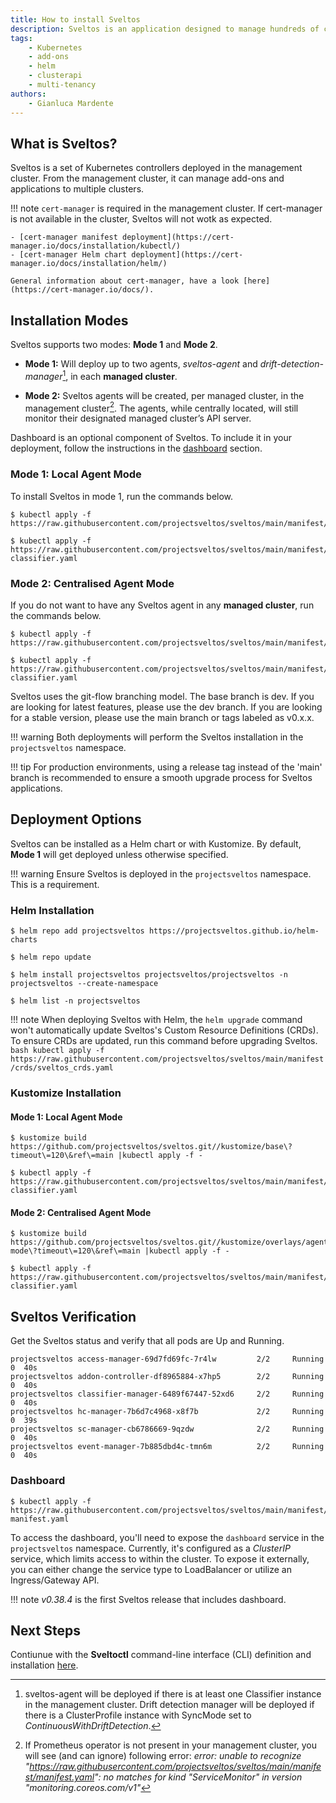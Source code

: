 ```yaml
---
title: How to install Sveltos
description: Sveltos is an application designed to manage hundreds of clusters by providing declarative cluster APIs. Learn here how to install Sveltos.
tags:
    - Kubernetes
    - add-ons
    - helm
    - clusterapi
    - multi-tenancy
authors:
    - Gianluca Mardente
---
```


## What is Sveltos?

Sveltos is a set of Kubernetes controllers deployed in the management cluster. From the management cluster, it can manage add-ons and applications to multiple clusters.

!!! note
    `cert-manager` is required in the management cluster. If cert-manager is not available in the cluster, Sveltos will not wotk as expected.

    - [cert-manager manifest deployment](https://cert-manager.io/docs/installation/kubectl/)
    - [cert-manager Helm chart deployment](https://cert-manager.io/docs/installation/helm/)

    General information about cert-manager, have a look [here](https://cert-manager.io/docs/).


## Installation Modes

Sveltos supports two modes: **Mode 1** and **Mode 2**.

- **Mode 1:** Will deploy up to two agents, *sveltos-agent* and *drift-detection-manager*[^1], in each **managed cluster**.

- **Mode 2:** Sveltos agents will be created, per managed cluster, in the management cluster[^2]. The agents, while centrally located, will still monitor their designated managed cluster’s API server.

Dashboard is an optional component of Sveltos. To include it in your deployment, follow the instructions in the [dashboard](#dashboard) section.

### Mode 1: Local Agent Mode

To install Sveltos in mode 1, run the commands below.

```
$ kubectl apply -f https://raw.githubusercontent.com/projectsveltos/sveltos/main/manifest/manifest.yaml

$ kubectl apply -f https://raw.githubusercontent.com/projectsveltos/sveltos/main/manifest/default-classifier.yaml
```

### Mode 2: Centralised Agent Mode

If you do not want to have any Sveltos agent in any **managed cluster**, run the commands below.

```
$ kubectl apply -f https://raw.githubusercontent.com/projectsveltos/sveltos/main/manifest/agents_in_mgmt_cluster_manifest.yaml

$ kubectl apply -f https://raw.githubusercontent.com/projectsveltos/sveltos/main/manifest/default-classifier.yaml
```

Sveltos uses the git-flow branching model. The base branch is dev. If you are looking for latest features, please use the dev branch. If you are looking for a stable version, please use the main branch or tags labeled as v0.x.x.

!!! warning
    Both deployments will perform the Sveltos installation in the `projectsveltos` namespace.

!!! tip 
    For production environments, using a release tag instead of the 'main' branch is recommended to ensure a smooth upgrade process for Sveltos applications.
    
## Deployment Options

Sveltos can be installed as a Helm chart or with Kustomize. By default, **Mode 1** will get deployed unless otherwise specified.

!!! warning
    Ensure Sveltos is deployed in the `projectsveltos` namespace. This is a requirement.

### Helm Installation

```
$ helm repo add projectsveltos https://projectsveltos.github.io/helm-charts

$ helm repo update

$ helm install projectsveltos projectsveltos/projectsveltos -n projectsveltos --create-namespace

$ helm list -n projectsveltos
```

!!! note
    When deploying Sveltos with Helm, the `helm upgrade` command won't automatically update Sveltos's Custom Resource Definitions (CRDs). To ensure CRDs are updated, run this command before upgrading Sveltos.
    ```bash
    kubectl apply -f https://raw.githubusercontent.com/projectsveltos/sveltos/main/manifest/crds/sveltos_crds.yaml
    ```


### Kustomize Installation

#### Mode 1: Local Agent Mode

```
$ kustomize build https://github.com/projectsveltos/sveltos.git//kustomize/base\?timeout\=120\&ref\=main |kubectl apply -f -

$ kubectl apply -f https://raw.githubusercontent.com/projectsveltos/sveltos/main/manifest/default-classifier.yaml
```

#### Mode 2: Centralised Agent Mode

```
$ kustomize build https://github.com/projectsveltos/sveltos.git//kustomize/overlays/agentless-mode\?timeout\=120\&ref\=main |kubectl apply -f -

$ kubectl apply -f https://raw.githubusercontent.com/projectsveltos/sveltos/main/manifest/default-classifier.yaml
```

## Sveltos Verification

Get the Sveltos status and verify that all pods are Up and Running.

```
projectsveltos access-manager-69d7fd69fc-7r4lw         2/2     Running   0  40s
projectsveltos addon-controller-df8965884-x7hp5        2/2     Running   0  40s
projectsveltos classifier-manager-6489f67447-52xd6     2/2     Running   0  40s
projectsveltos hc-manager-7b6d7c4968-x8f7b             2/2     Running   0  39s
projectsveltos sc-manager-cb6786669-9qzdw              2/2     Running   0  40s
projectsveltos event-manager-7b885dbd4c-tmn6m          2/2     Running   0  40s
```

### Dashboard

```
$ kubectl apply -f https://raw.githubusercontent.com/projectsveltos/sveltos/main/manifest/dashboard-manifest.yaml
```

To access the dashboard, you'll need to expose the `dashboard` service in the `projectsveltos` namespace. 
Currently, it's configured as a _ClusterIP_ service, which limits access to within the cluster. To expose it externally, you can either change the service type to LoadBalancer or utilize an Ingress/Gateway API.

!!! note
    _v0.38.4_ is the first Sveltos release that includes dashboard.


## Next Steps

Contiunue with the **Sveltoctl** command-line interface (CLI) definition and installation [here](../sveltosctl/sveltosctl.md).

[^1]: sveltos-agent will be deployed if there is at least one Classifier instance in the management cluster. Drift detection manager will be deployed if there is a ClusterProfile instance with SyncMode set to *ContinuousWithDriftDetection*.
[^2]: If Prometheus operator is not present in your management cluster, you will see (and can ignore) following error: *error: unable to recognize "https://raw.githubusercontent.com/projectsveltos/sveltos/main/manifest/manifest.yaml": no matches for kind "ServiceMonitor" in version "monitoring.coreos.com/v1"*
